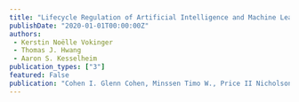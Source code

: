 ```yaml
---
title: "Lifecycle Regulation of Artificial Intelligence and Machine Learning-Based Software in Medicine"
publishDate: "2020-01-01T00:00:00Z"
authors: 
 - Kerstin Noëlle Vokinger 
 - Thomas J. Hwang
 - Aaron S. Kesselheim
publication_types: ["3"]
featured: False
publication: "Cohen I. Glenn Cohen, Minssen Timo W., Price II Nicholson, Robertson Christopher, Shachar Carmel (eds.). The Future of Medical Device Regulation: Innovation and Protection, Cambridge University Press"
---
```


